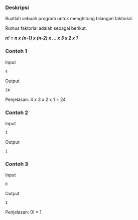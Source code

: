 ### Deskripsi
Buatlah sebuah program untuk menghitung bilangan faktorial.

Rumus faktorial adalah sebagai berikut.

***n! = n x (n-1) x (n-2) x ... x 3 x 2 x 1***


### Contoh 1
Input
```
4
```
Output
```
24
```
Penjelasan: 4 x 3 x 2 x 1 = 24


### Contoh 2
Input
```
1
```
Output
```
1
```

### Contoh 3
Input
```
0
```
Output
```
1
```
Penjelasan: 0! = 1